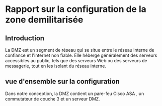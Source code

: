# Rapport sur la configuration de la zone demilitarisée 
## Introduction 
La DMZ est un segment de réseau qui se situe entre le réseau interne de confiance et l'internet non fiable. 
Elle héberge généralement des serveurs accessibles au public, tels que des serveurs Web ou des serveurs de messagerie, tout en les isolant du réseau interne.
## vue d'ensemble sur la configuration 
Dans notre conception, la DMZ contient un pare-feu Cisco ASA , un commutateur de couche 3  et un serveur DMZ.
